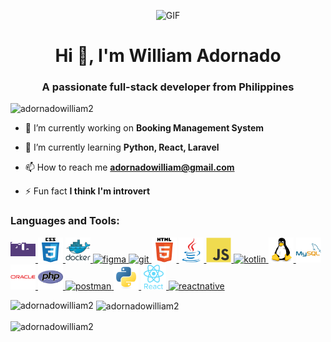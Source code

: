 
<p align="center">
  <img src="https://media.tenor.com/6JptszQgCnkAAAAj/text-work.gif" alt="GIF">
</p>

<h1 align="center">Hi 👋, I'm William Adornado</h1>
<h3 align="center">A passionate full-stack developer from Philippines</h3>

<p align="left"> <img src="https://komarev.com/ghpvc/?username=adornadowilliam2&label=Profile%20views&color=0e75b6&style=flat" alt="adornadowilliam2" /> </p>

- 🔭 I’m currently working on **Booking Management System**

- 🌱 I’m currently learning **Python, React, Laravel**

- 📫 How to reach me **adornadowilliam@gmail.com**

- ⚡ Fun fact **I think I'm introvert**


</p>

<h3 align="left">Languages and Tools:</h3>
<p align="left"><a href="https://getbootstrap.com" target="_blank" rel="noreferrer">
  <svg xmlns="http://www.w3.org/2000/svg" viewBox="0 0 841.9 595.3" width="40" height="40">
    <path d="M0 85.1v425.2h841.9V85.1H0zm84.2 340.6h59.7c18.6 0 35.8-6.5 48.9-18.3 12.6-11.5 20.2-27.3 20.2-44.4 0-34.3-28.5-62.1-64.5-62.1H84.2v125.8zm0-179.8h84.2V156H84.2c-36.1 0-64.5-27.8-64.5-62.1 0-17.1 7.6-32.9 20.2-44.4 13.1-11.8 30.3-18.3 48.9-18.3h59.7v-.4H0v250.5h84.2v-69.5zm111.6-90.2c24.5 0 41.1 15.8 41.1 39.5 0 23.1-16.6 39.1-41.1 39.1h-56.5v-.4H111v-.5c.1-14.9 12-27.2 27.1-27.2 13.3 0 22.2 7.2 25.9 17.7l58.1-23.7c-17.2-29.6-48-48.6-84-48.6C37.9 64.3 0 102.1 0 159.4c0 55.4 41.1 95.1 98.2 95.1 36.1 0 65.6-19.1 84-48.6l-58.1-24.2c-3.7 10.5-12.6 17.7-25.9 17.7-15.1 0-27-12.3-27.1-27.2v-.5h145.6zm147.5 37.8c0-43.1-28.7-73.6-72.2-73.6H235.4v250.5h85.4c43.5 0 72.3-30.5 72.3-73.6zm-84.1-68.7v-59.3H320c15.8 0 27.1 11 27.1 29.7s-11.3 29.6-27.1 29.6h-29.3zm204.5 178.4h-84.3v-250.5h84.3v250.5zm59.9-250.5h-59.9v250.5h59.9v-.5c0-37.2 18.6-56.5 47.5-56.5 20.9 0 36.7 10.9 45.8 24.8l-28.8 22.6c-6.4-8.7-14.5-15.3-26.2-15.3-17.3 0-31 15.5-31 34.9v.5z" fill="#563d7c"/>
  </svg>
</a>
<a href="https://www.w3schools.com/css/" target="_blank" rel="noreferrer"> <img src="https://raw.githubusercontent.com/devicons/devicon/master/icons/css3/css3-original-wordmark.svg" alt="css3" width="40" height="40"/> </a> <a href="https://www.docker.com/" target="_blank" rel="noreferrer"> <img src="https://raw.githubusercontent.com/devicons/devicon/master/icons/docker/docker-original-wordmark.svg" alt="docker" width="40" height="40"/> </a> <a href="https://www.figma.com/" target="_blank" rel="noreferrer"> <img src="https://www.vectorlogo.zone/logos/figma/figma-icon.svg" alt="figma" width="40" height="40"/> </a> <a href="https://git-scm.com/" target="_blank" rel="noreferrer"> <img src="https://www.vectorlogo.zone/logos/git-scm/git-scm-icon.svg" alt="git" width="40" height="40"/> </a> <a href="https://www.w3.org/html/" target="_blank" rel="noreferrer"> <img src="https://raw.githubusercontent.com/devicons/devicon/master/icons/html5/html5-original-wordmark.svg" alt="html5" width="40" height="40"/> </a> <a href="https://www.java.com" target="_blank" rel="noreferrer"> <img src="https://raw.githubusercontent.com/devicons/devicon/master/icons/java/java-original.svg" alt="java" width="40" height="40"/> </a> <a href="https://developer.mozilla.org/en-US/docs/Web/JavaScript" target="_blank" rel="noreferrer"> <img src="https://raw.githubusercontent.com/devicons/devicon/master/icons/javascript/javascript-original.svg" alt="javascript" width="40" height="40"/> </a> <a href="https://kotlinlang.org" target="_blank" rel="noreferrer"> <img src="https://www.vectorlogo.zone/logos/kotlinlang/kotlinlang-icon.svg" alt="kotlin" width="40" height="40"/> </a> <a href="https://www.linux.org/" target="_blank" rel="noreferrer"> <img src="https://raw.githubusercontent.com/devicons/devicon/master/icons/linux/linux-original.svg" alt="linux" width="40" height="40"/> </a> <a href="https://www.mysql.com/" target="_blank" rel="noreferrer"> <img src="https://raw.githubusercontent.com/devicons/devicon/master/icons/mysql/mysql-original-wordmark.svg" alt="mysql" width="40" height="40"/> </a> <a href="https://www.oracle.com/" target="_blank" rel="noreferrer"> <img src="https://raw.githubusercontent.com/devicons/devicon/master/icons/oracle/oracle-original.svg" alt="oracle" width="40" height="40"/> </a> <a href="https://www.php.net" target="_blank" rel="noreferrer"> <img src="https://raw.githubusercontent.com/devicons/devicon/master/icons/php/php-original.svg" alt="php" width="40" height="40"/> </a> <a href="https://postman.com" target="_blank" rel="noreferrer"> <img src="https://www.vectorlogo.zone/logos/getpostman/getpostman-icon.svg" alt="postman" width="40" height="40"/> </a> <a href="https://www.python.org" target="_blank" rel="noreferrer"> <img src="https://raw.githubusercontent.com/devicons/devicon/master/icons/python/python-original.svg" alt="python" width="40" height="40"/> </a> <a href="https://reactjs.org/" target="_blank" rel="noreferrer"> <img src="https://raw.githubusercontent.com/devicons/devicon/master/icons/react/react-original-wordmark.svg" alt="react" width="40" height="40"/> </a> <a href="https://reactnative.dev/" target="_blank" rel="noreferrer"> <img src="https://reactnative.dev/img/header_logo.svg" alt="reactnative" width="40" height="40"/> </a> </p>

<p><img align="left" src="https://github-readme-stats.vercel.app/api/top-langs?username=adornadowilliam2&show_icons=true&locale=en&layout=compact" alt="adornadowilliam2" /></p>

<p>&nbsp;<img align="center" src="https://github-readme-stats.vercel.app/api?username=adornadowilliam2&show_icons=true&locale=en" alt="adornadowilliam2" /></p>

<p><img align="center" src="https://github-readme-streak-stats.herokuapp.com/?user=adornadowilliam2&" alt="adornadowilliam2" /></p>
